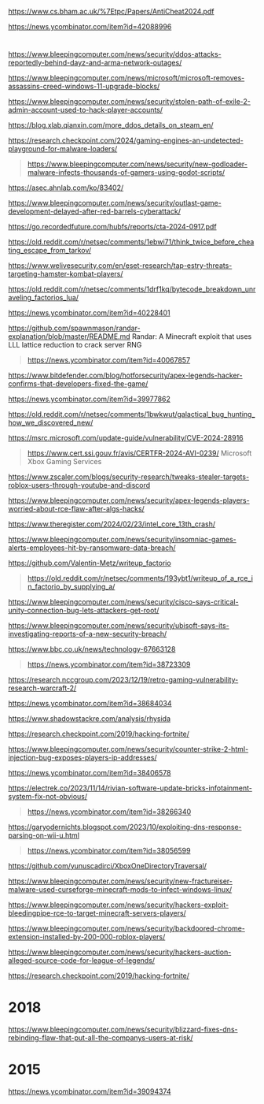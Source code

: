https://www.cs.bham.ac.uk/%7Etpc/Papers/AntiCheat2024.pdf

https://news.ycombinator.com/item?id=42088996

#
https://www.bleepingcomputer.com/news/security/ddos-attacks-reportedly-behind-dayz-and-arma-network-outages/

https://www.bleepingcomputer.com/news/microsoft/microsoft-removes-assassins-creed-windows-11-upgrade-blocks/

https://www.bleepingcomputer.com/news/security/stolen-path-of-exile-2-admin-account-used-to-hack-player-accounts/

https://blog.xlab.qianxin.com/more_ddos_details_on_steam_en/

https://research.checkpoint.com/2024/gaming-engines-an-undetected-playground-for-malware-loaders/
> https://www.bleepingcomputer.com/news/security/new-godloader-malware-infects-thousands-of-gamers-using-godot-scripts/

https://asec.ahnlab.com/ko/83402/

https://www.bleepingcomputer.com/news/security/outlast-game-development-delayed-after-red-barrels-cyberattack/

https://go.recordedfuture.com/hubfs/reports/cta-2024-0917.pdf

https://old.reddit.com/r/netsec/comments/1ebwi71/think_twice_before_cheating_escape_from_tarkov/

https://www.welivesecurity.com/en/eset-research/tap-estry-threats-targeting-hamster-kombat-players/

https://old.reddit.com/r/netsec/comments/1drf1kq/bytecode_breakdown_unraveling_factorios_lua/

https://news.ycombinator.com/item?id=40228401

https://github.com/spawnmason/randar-explanation/blob/master/README.md Randar: A Minecraft exploit that uses LLL lattice reduction to crack server RNG
> https://news.ycombinator.com/item?id=40067857

https://www.bitdefender.com/blog/hotforsecurity/apex-legends-hacker-confirms-that-developers-fixed-the-game/

https://news.ycombinator.com/item?id=39977862

https://old.reddit.com/r/netsec/comments/1bwkwut/galactical_bug_hunting_how_we_discovered_new/

https://msrc.microsoft.com/update-guide/vulnerability/CVE-2024-28916
> https://www.cert.ssi.gouv.fr/avis/CERTFR-2024-AVI-0239/ Microsoft Xbox Gaming Services

https://www.zscaler.com/blogs/security-research/tweaks-stealer-targets-roblox-users-through-youtube-and-discord

https://www.bleepingcomputer.com/news/security/apex-legends-players-worried-about-rce-flaw-after-algs-hacks/

https://www.theregister.com/2024/02/23/intel_core_13th_crash/

https://www.bleepingcomputer.com/news/security/insomniac-games-alerts-employees-hit-by-ransomware-data-breach/

https://github.com/Valentin-Metz/writeup_factorio
> https://old.reddit.com/r/netsec/comments/193ybt1/writeup_of_a_rce_in_factorio_by_supplying_a/

https://www.bleepingcomputer.com/news/security/cisco-says-critical-unity-connection-bug-lets-attackers-get-root/

https://www.bleepingcomputer.com/news/security/ubisoft-says-its-investigating-reports-of-a-new-security-breach/

https://www.bbc.co.uk/news/technology-67663128
> https://news.ycombinator.com/item?id=38723309

https://research.nccgroup.com/2023/12/19/retro-gaming-vulnerability-research-warcraft-2/

https://news.ycombinator.com/item?id=38684034

https://www.shadowstackre.com/analysis/rhysida

https://research.checkpoint.com/2019/hacking-fortnite/

https://www.bleepingcomputer.com/news/security/counter-strike-2-html-injection-bug-exposes-players-ip-addresses/

https://news.ycombinator.com/item?id=38406578

https://electrek.co/2023/11/14/rivian-software-update-bricks-infotainment-system-fix-not-obvious/
> https://news.ycombinator.com/item?id=38266340

https://garyodernichts.blogspot.com/2023/10/exploiting-dns-response-parsing-on-wii-u.html
> https://news.ycombinator.com/item?id=38056599

https://github.com/yunuscadirci/XboxOneDirectoryTraversal/

https://www.bleepingcomputer.com/news/security/new-fractureiser-malware-used-curseforge-minecraft-mods-to-infect-windows-linux/

https://www.bleepingcomputer.com/news/security/hackers-exploit-bleedingpipe-rce-to-target-minecraft-servers-players/

https://www.bleepingcomputer.com/news/security/backdoored-chrome-extension-installed-by-200-000-roblox-players/

https://www.bleepingcomputer.com/news/security/hackers-auction-alleged-source-code-for-league-of-legends/

https://research.checkpoint.com/2019/hacking-fortnite/

# 2018

https://www.bleepingcomputer.com/news/security/blizzard-fixes-dns-rebinding-flaw-that-put-all-the-companys-users-at-risk/

# 2015

https://news.ycombinator.com/item?id=39094374